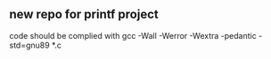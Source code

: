 new repo for printf project
----------------------------
code should be complied with
gcc -Wall -Werror -Wextra -pedantic -std=gnu89 *.c
